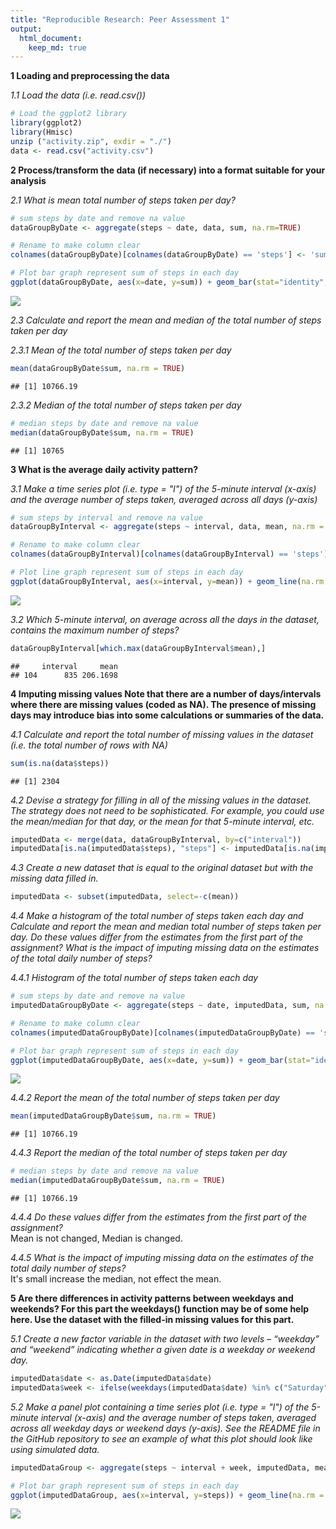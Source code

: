```yaml
---
title: "Reproducible Research: Peer Assessment 1"
output: 
  html_document:
    keep_md: true
---
```


**1 Loading and preprocessing the data**

*1.1 Load the data (i.e. read.csv())*

```r
# Load the ggplot2 library
library(ggplot2)
library(Hmisc)
unzip ("activity.zip", exdir = "./")
data <- read.csv("activity.csv")
```
**2 Process/transform the data (if necessary) into a format suitable for your analysis**

*2.1 What is mean total number of steps taken per day?*

```r
# sum steps by date and remove na value
dataGroupByDate <- aggregate(steps ~ date, data, sum, na.rm=TRUE)

# Rename to make column clear
colnames(dataGroupByDate)[colnames(dataGroupByDate) == 'steps'] <- 'sum'

# Plot bar graph represent sum of steps in each day
ggplot(dataGroupByDate, aes(x=date, y=sum)) + geom_bar(stat="identity", na.rm = TRUE)+ theme(axis.text.x = element_text(angle = 90, hjust = 1)) + ylab('Sum') + xlab('Date') + labs(title = 'Total number of steps taken per day')
```

![](PA1_template_files/figure-html/unnamed-chunk-2-1.png)<!-- -->

*2.3 Calculate and report the mean and median of the total number of steps taken per day*

*2.3.1 Mean of the total number of steps taken per day*

```r
mean(dataGroupByDate$sum, na.rm = TRUE)
```

```
## [1] 10766.19
```

*2.3.2 Median of the total number of steps taken per day*

```r
# median steps by date and remove na value
median(dataGroupByDate$sum, na.rm = TRUE)
```

```
## [1] 10765
```

**3 What is the average daily activity pattern?**

*3.1 Make a time series plot (i.e. type = "l") of the 5-minute interval (x-axis) and the average number of steps taken, averaged across all days (y-axis)*

```r
# sum steps by interval and remove na value
dataGroupByInterval <- aggregate(steps ~ interval, data, mean, na.rm = TRUE)

# Rename to make column clear
colnames(dataGroupByInterval)[colnames(dataGroupByInterval) == 'steps'] <- 'mean'

# Plot line graph represent sum of steps in each day
ggplot(dataGroupByInterval, aes(x=interval, y=mean)) + geom_line(na.rm = TRUE)+ theme(axis.text.x = element_text(angle = 90, hjust = 1)) + ylab('Average number of steps taken') + xlab('5-minute interval') + labs(title = 'Average daily activity pattern')
```

![](PA1_template_files/figure-html/unnamed-chunk-5-1.png)<!-- -->

*3.2 Which 5-minute interval, on average across all the days in the dataset, contains the maximum number of steps?*

```r
dataGroupByInterval[which.max(dataGroupByInterval$mean),]
```

```
##     interval     mean
## 104      835 206.1698
```


**4 Imputing missing values Note that there are a number of days/intervals where there are missing values (coded as NA). The presence of missing days may introduce bias into some calculations or summaries of the data.**

*4.1 Calculate and report the total number of missing values in the dataset (i.e. the total number of rows with NA)*

```r
sum(is.na(data$steps))
```

```
## [1] 2304
```

*4.2 Devise a strategy for filling in all of the missing values in the dataset. The strategy does not need to be sophisticated. For example, you could use the mean/median for that day, or the mean for that 5-minute interval, etc.*

```r
imputedData <- merge(data, dataGroupByInterval, by=c("interval"))
imputedData[is.na(imputedData$steps), "steps"] <- imputedData[is.na(imputedData$steps), 'mean']
```

*4.3 Create a new dataset that is equal to the original dataset but with the missing data filled in.*

```r
imputedData <- subset(imputedData, select=-c(mean))
```

*4.4 Make a histogram of the total number of steps taken each day and Calculate and report the mean and median total number of steps taken per day. Do these values differ from the estimates from the first part of the assignment? What is the impact of imputing missing data on the estimates of the total daily number of steps?*

*4.4.1 Histogram of the total number of steps taken each day*

```r
# sum steps by date and remove na value
imputedDataGroupByDate <- aggregate(steps ~ date, imputedData, sum, na.rm=TRUE)

# Rename to make column clear
colnames(imputedDataGroupByDate)[colnames(imputedDataGroupByDate) == 'steps'] <- 'sum'

# Plot bar graph represent sum of steps in each day
ggplot(imputedDataGroupByDate, aes(x=date, y=sum)) + geom_bar(stat="identity", na.rm = TRUE)+ theme(axis.text.x = element_text(angle = 90, hjust = 1)) + ylab('Sum') + xlab('Date') + labs(title = 'Total number of steps taken per day after impute data')
```

![](PA1_template_files/figure-html/unnamed-chunk-10-1.png)<!-- -->

*4.4.2 Report the mean of the total number of steps taken per day*

```r
mean(imputedDataGroupByDate$sum, na.rm = TRUE)
```

```
## [1] 10766.19
```

*4.4.3 Report the median of the total number of steps taken per day*

```r
# median steps by date and remove na value
median(imputedDataGroupByDate$sum, na.rm = TRUE)
```

```
## [1] 10766.19
```

*4.4.4 Do these values differ from the estimates from the first part of the assignment?*  
Mean is not changed, Median is changed.

*4.4.5 What is the impact of imputing missing data on the estimates of the total daily number of steps?*  
It's small increase the median, not effect the mean.

**5 Are there differences in activity patterns between weekdays and weekends? For this part the weekdays() function may be of some help here. Use the dataset with the filled-in missing values for this part.**

*5.1 Create a new factor variable in the dataset with two levels – “weekday” and “weekend” indicating whether a given date is a weekday or weekend day.*

```r
imputedData$date <- as.Date(imputedData$date)
imputedData$week <- ifelse(weekdays(imputedData$date) %in% c("Saturday", "Sunday"), "weekend", "weekday")
```

*5.2 Make a panel plot containing a time series plot (i.e. type = "l") of the 5-minute interval (x-axis) and the average number of steps taken, averaged across all weekday days or weekend days (y-axis). See the README file in the GitHub repository to see an example of what this plot should look like using simulated data.*

```r
imputedDataGroup <- aggregate(steps ~ interval + week, imputedData, mean)

# Plot bar graph represent sum of steps in each day
ggplot(imputedDataGroup, aes(x=interval, y=steps)) + geom_line(na.rm = TRUE) + facet_wrap(~week, nrow=2, ncol=1) + theme(axis.text.x = element_text(angle = 90, hjust = 1)) + ylab('Average number of steps taken') + xlab('5-minute interval') + labs(title = 'Average daily activity pattern weekday and weekend')
```

![](PA1_template_files/figure-html/unnamed-chunk-14-1.png)<!-- -->

